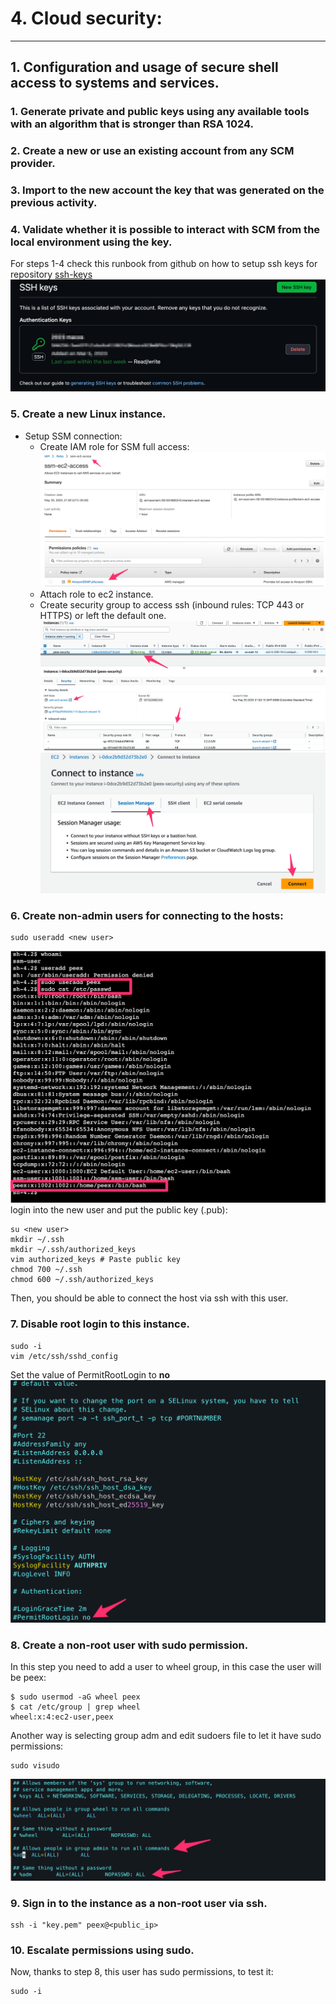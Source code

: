 # 4. Cloud security:
---
## 1. Configuration and usage of secure shell access to systems and services.

### 1. Generate private and public keys using any available tools with an algorithm that is stronger than RSA 1024.
### 2. Create a new or use an existing account from any SCM provider.
### 3. Import to the new account the key that was generated on the previous activity.
### 4. Validate whether it is possible to interact with SCM from the local environment using the key.
For steps 1-4 check this runbook from github on how to setup ssh keys for repository [ssh-keys](https://docs.github.com/en/authentication/connecting-to-github-with-ssh/generating-a-new-ssh-key-and-adding-it-to-the-ssh-agent)
![ssh-image](./images/SSH_and_GPG_keys.png)
### 5. Create a new Linux instance.
* Setup SSM connection:
    * Create IAM role for SSM full access:
    ![IAM](./images/IAM.png)
    * Attach role to ec2 instance.
    * Create security group to access ssh (inbound rules: TCP 443 or HTTPS) or left the default one.
    ![ec2](./images/ec2.png)
    ![SSM](./images/SSM.png)
### 6. Create non-admin users for connecting to the hosts:
```
sudo useradd <new user>
```
![user](./images/user.png)
login into the new user and put the public key (.pub):
```
su <new user>
mkdir ~/.ssh
mkdir ~/.ssh/authorized_keys
vim authorized_keys # Paste public key
chmod 700 ~/.ssh
chmod 600 ~/.ssh/authorized_keys 
```
Then, you should be able to connect the host via ssh with this user.
### 7. Disable root login to this instance.
```
sudo -i
vim /etc/ssh/sshd_config
```
Set the value of PermitRootLogin to **no**
![root-disable](./images/root_disable.png)

### 8. Create a non-root user with sudo permission.
In this step you need to add a user to wheel group, in this case the user will be peex:
```
$ sudo usermod -aG wheel peex
$ cat /etc/group | grep wheel
wheel:x:4:ec2-user,peex
```
Another way is selecting group adm and edit sudoers file to let it have sudo permissions:
```
sudo visudo
```
![sudoers](./images/sudoers.png)
### 9. Sign in to the instance as a non-root user via ssh.
```
ssh -i "key.pem" peex@<public_ip>
```                                   
### 10. Escalate permissions using sudo.
Now, thanks to step 8, this user has sudo permissions, to test it:
``` 
sudo -i
``` 
